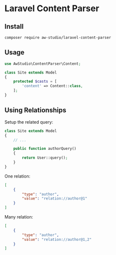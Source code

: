 # Laravel Content Parser

## Install

```shell
composer require aw-studio/laravel-content-parser
```

## Usage

```php
use AwStudio\ContentParser\Content;

class Site extends Model
{
    protected $casts = [
        'content' => Content::class,
    ];
}
```

## Using Relationships

Setup the related query:

```php
class Site extends Model
{
    // ...

    public function authorQuery()
    {
        return User::query();
    }
}
```

One relation:

```json
[
    {
        "type": "author",
        "value": "relation://author@1"
    }
]
```

Many relation:

```json
[
    {
        "type": "author",
        "value": "relation://author@1,2"
    }
]
```
